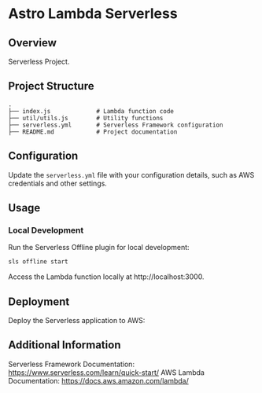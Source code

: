 # Astro Lambda Serverless

## Overview

Serverless Project.

## Project Structure

```plaintext
.
├── index.js             # Lambda function code
├── util/utils.js        # Utility functions
├── serverless.yml       # Serverless Framework configuration
├── README.md            # Project documentation
```

## Configuration

Update the `serverless.yml` file with your configuration details, such as AWS credentials and other settings.

## Usage

### Local Development

Run the Serverless Offline plugin for local development:

```bash
sls offline start
```

Access the Lambda function locally at http://localhost:3000.

## Deployment

Deploy the Serverless application to AWS:


## Additional Information

Serverless Framework Documentation: https://www.serverless.com/learn/quick-start/
AWS Lambda Documentation: https://docs.aws.amazon.com/lambda/